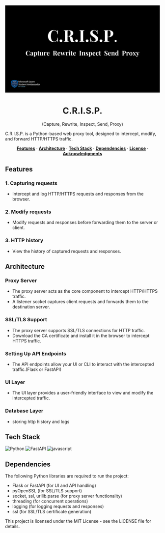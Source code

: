 ![banner](./assets/CRISP_logo.png)
<h1 align="center" > C.R.I.S.P. </h1> 

<p align="center" > (Capture, Rewrite, Inspect, Send, Proxy)
</p>

C.R.I.S.P. is a Python-based web proxy tool, designed to intercept, modify, and forward HTTP/HTTPS traffic. 
<p align="center">
  <a href="#features"><strong>Features</strong></a> ·
  <a href="#architecture"><strong>Architecture</strong></a> ·
  <a href="#tech-stack"><strong>Tech Stack</strong></a> ·
  <a href="#dependencies"><strong>Dependencies</strong></a> ·
  <a href="#license"><strong>License</strong></a> ·
  <a href="#acknowledgments"><strong>Acknowledgments</strong></a>

## Features

### 1. **Capturing requests**
- Intercept and log HTTP/HTTPS requests and responses from the browser.

### 2. **Modify requests**
- Modify requests and responses before forwarding them to the server or client.

### 3. **HTTP history**
- View the history of captured requests and responses.

## Architecture


### Proxy Server
- The proxy server acts as the core component to intercept HTTP/HTTPS traffic. 
- A listener socket captures client requests and forwards them to the destination server.

### SSL/TLS Support
- The proxy server supports SSL/TLS connections for HTTP traffic.
- Download the CA certificate and install it in the browser to intercept HTTPS traffic.

### Setting Up API Endpoints
- The API endpoints allow your UI or CLI to interact with the intercepted traffic.(Flask or FastAPI)

### UI Layer
- The UI layer provides a user-friendly interface to view and modify the intercepted traffic.

### Database Layer
- storing http history and logs


## Tech Stack

![Python](https://img.shields.io/badge/Python-blue?style=for-the-badge&logo=python&logoColor=white)
![FastAPI](https://img.shields.io/badge/FastAPI-red?style=for-the-badge&logo=fastapi&logoColor=white)
![javascript](https://img.shields.io/badge/JavaScript-yellow?style=for-the-badge&logo=javascript&logoColor=white)

## Dependencies

The following Python libraries are required to run the project:

- Flask or FastAPI (for UI and API handling)
- pyOpenSSL (for SSL/TLS support)
- socket, ssl, urllib.parse (for proxy server functionality)
- threading (for concurrent operations)
- logging (for logging requests and responses)
- ssl (for SSL/TLS certificate generation)

This project is licensed under the MIT License - see the LICENSE file for details.

<!-- This README template is a starting point for your project.>
This README outlines the features, architecture, and file structure for the project. You can customize it further based on specific implementation details or preferences. -->






